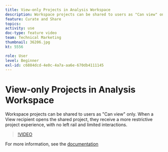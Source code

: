 ```yaml
---
title: View-only Projects in Analysis Workspace
description: Workspace projects can be shared to users as "Can view" only. When a View recipient opens the shared project, they receive a more restrictive project experience, with no left rail and limited interactions.
feature: Curate and Share
topics: 
activity: use
doc-type: feature video
team: Technical Marketing
thumbnail: 36206.jpg
kt: 5556

role: User
level: Beginner
exl-id: c6884dcd-4e0c-4a7a-aa6e-670db4111145
---
```

# View-only Projects in Analysis Workspace

Workspace projects can be shared to users as "Can view" only. When a View recipient opens the shared project, they receive a more restrictive project experience, with no left rail and limited interactions.

>[!VIDEO](https://video.tv.adobe.com/v/36206/?quality=12&learn=on)

For more information, see the [documentation](https://experienceleague.adobe.com/docs/analytics/analyze/analysis-workspace/curate-share/view-only-projects.html)
